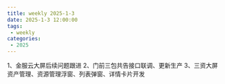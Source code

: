 ```yaml
---
title: weekly 2025-1-3
date: 2025-1-3 12:00:00
tags:
 - weekly
categories:
 - 2025
---
```


1、金服云大屏后续问题跟进
2、门前三包共告接口联调、更新生产
3、三资大屏资产管理、资源管理浮窗、列表弹窗、详情卡片开发